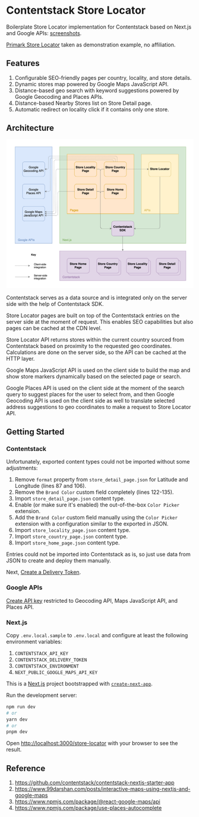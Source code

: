 # Contentstack Store Locator

Boilerplate Store Locator implementation for Contentstack based on Next.js and Google APIs: [screenshots](https://github.com/loginov-rocks/Contentstack-Store-Locator/blob/main/docs/Screenshots.md).

[Primark Store Locator](https://www.primark.com/en-gb/stores) taken as demonstration example, no affiliation.

## Features

1. Configurable SEO-friendly pages per country, locality, and store details.
2. Dynamic stores map powered by Google Maps JavaScript API.
3. Distance-based geo search with keyword suggestions powered by Google Geocoding and Places APIs.
4. Distance-based Nearby Stores list on Store Detail page.
5. Automatic redirect on locality click if it contains only one store.

## Architecture

![Architecture](https://raw.githubusercontent.com/loginov-rocks/Contentstack-Store-Locator/main/docs/Architecture.png)

Contentstack serves as a data source and is integrated only on the server side with the help of Contentstack SDK.

Store Locator pages are built on top of the Contentstack entries on the server side at the moment of request. This enables SEO capabilities but also pages can be cached at the CDN level.

Store Locator API returns stores within the current country sourced from Contentstack based on proximity to the requested geo coordinates. Calculations are done on the server side, so the API can be cached at the HTTP layer.

Google Maps JavaScript API is used on the client side to build the map and show store markers dynamically based on the selected page or search.

Google Places API is used on the client side at the moment of the search query to suggest places for the user to select from, and then Google Geocoding API is used on the client side as well to translate selected address suggestions to geo coordinates to make a request to Store Locator API.

## Getting Started

### Contentstack

Unfortunately, exported content types could not be imported without some adjustments:

1. Remove `format` property from `store_detail_page.json` for Latitude and Longitude (lines 87 and 106).
2. Remove the `Brand Color` custom field completely (lines 122-135).
3. Import `store_detail_page.json` content type.
4. Enable (or make sure it's enabled) the out-of-the-box `Color Picker` extension.
5. Add the `Brand Color` custom field manually using the `Color Picker` extension with a configuration similar to the exported in JSON.
6. Import `store_locality_page.json` content type.
7. Import `store_country_page.json` content type.
8. Import `store_home_page.json` content type.

Entries could not be imported into Contentstack as is, so just use data from JSON to create and deploy them manually.

Next, [Create a Delivery Token](https://www.contentstack.com/docs/developers/create-tokens/create-a-delivery-token).

### Google APIs

[Create API key](https://developers.google.com/maps/documentation/javascript/get-api-key) restricted to Geocoding API, Maps JavaScript API, and Places API.

### Next.js

Copy `.env.local.sample` to `.env.local` and configure at least the following environment variables:

1. `CONTENTSTACK_API_KEY`
2. `CONTENTSTACK_DELIVERY_TOKEN`
3. `CONTENTSTACK_ENVIRONMENT`
4. `NEXT_PUBLIC_GOOGLE_MAPS_API_KEY`

This is a [Next.js](https://nextjs.org/) project bootstrapped with [`create-next-app`](https://github.com/vercel/next.js/tree/canary/packages/create-next-app).

Run the development server:

```bash
npm run dev
# or
yarn dev
# or
pnpm dev
```

Open [http://localhost:3000/store-locator](http://localhost:3000/store-locator) with your browser to see the result.

## Reference

1. https://github.com/contentstack/contentstack-nextjs-starter-app
2. https://www.99darshan.com/posts/interactive-maps-using-nextjs-and-google-maps
3. https://www.npmjs.com/package/@react-google-maps/api
4. https://www.npmjs.com/package/use-places-autocomplete
